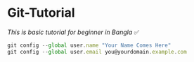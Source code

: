 # Git-Tutorial
_This is basic tutorial for beginner in Bangla_ :white_check_mark:


```javascript
git config --global user.name "Your Name Comes Here"
git config --global user.email you@yourdomain.example.com

```
